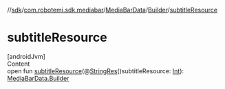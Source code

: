//[sdk](../../../../index.md)/[com.robotemi.sdk.mediabar](../../index.md)/[MediaBarData](../index.md)/[Builder](index.md)/[subtitleResource](subtitle-resource.md)



# subtitleResource  
[androidJvm]  
Content  
open fun [subtitleResource](subtitle-resource.md)(@[StringRes](https://developer.android.com/reference/kotlin/androidx/annotation/StringRes.html)()subtitleResource: [Int](https://kotlinlang.org/api/latest/jvm/stdlib/kotlin/-int/index.html)): [MediaBarData.Builder](index.md)  



